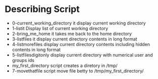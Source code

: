 # Describing Script
- 0-current_working_directory it display current working directory
- 1-listit Display list of current working directory
- 2-bring_me_home it takes me back to the home directory
- 3-listfiles it display current directory contents in long format
- 4-listmorefiles display current directory contents including hidden contents in long format
- 5-listfilesdigitonly display current directory with numerical user and groups ids
- my_first_directory script creates a diretory in /tmp/
- 7-movethatfile script move file betty to /tmp/my_first_directory/
